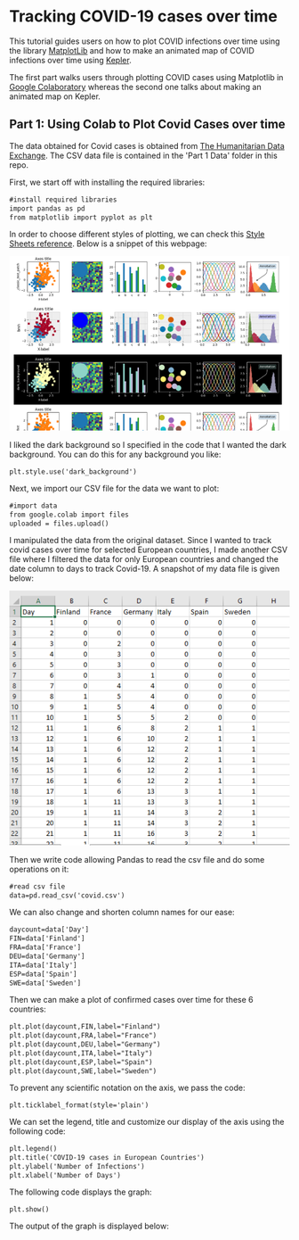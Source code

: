 # Tracking COVID-19 cases over time #
This tutorial guides users on how to plot COVID infections over time using the library [MatplotLib](https://matplotlib.org/) and how to make an animated map of COVID infections over time using [Kepler](https://kepler.gl/).

The first part walks users through plotting COVID cases using Matplotlib in [Google Colaboratory](https://colab.research.google.com/notebooks/intro.ipynb#recent=true) whereas the second one talks about making an animated map on Kepler.

## Part 1: Using Colab to Plot Covid Cases over time ##
The data obtained for Covid cases is obtained from [The Humanitarian Data Exchange](https://data.humdata.org/dataset/novel-coronavirus-2019-ncov-cases). The CSV data file is contained in the 'Part 1 Data' folder in this repo. 

First, we start off with installing the required libraries:
```
#install required libraries
import pandas as pd
from matplotlib import pyplot as plt
```
In order to choose different styles of plotting, we can check this [Style Sheets reference](https://matplotlib.org/stable/gallery/style_sheets/style_sheets_reference.html). Below is a snippet of this webpage:

![Stylesheet](Images/stylesheet.png)

I liked the dark background so I specified in the code that I wanted the dark background. You can do this for any background you like:
```
plt.style.use('dark_background')
```
Next, we import our CSV file for the data we want to plot:
```
#import data
from google.colab import files
uploaded = files.upload()
```
I manipulated the data from the original dataset. Since I wanted to track covid cases over time for selected European countries, I made another CSV file where I filtered the data for only European countries and changed the date column to days to track Covid-19. A snapshot of my data file is given below:

![Filtered-data](Images/filtered-data.png)

Then we write code allowing Pandas to read the csv file and do some operations on it:
```
#read csv file
data=pd.read_csv('covid.csv')
```
We can also change and shorten column names for our ease:
```
daycount=data['Day']
FIN=data['Finland']
FRA=data['France']
DEU=data['Germany']
ITA=data['Italy']
ESP=data['Spain']
SWE=data['Sweden']
```
Then we can make a plot of confirmed cases over time for these 6 countries:
```
plt.plot(daycount,FIN,label="Finland")
plt.plot(daycount,FRA,label="France")
plt.plot(daycount,DEU,label="Germany")
plt.plot(daycount,ITA,label="Italy")
plt.plot(daycount,ESP,label="Spain")
plt.plot(daycount,SWE,label="Sweden")
```

To prevent any scientific notation on the axis, we pass the code:
```
plt.ticklabel_format(style='plain') 
```
We can set the legend, title and customize our display of the axis using the following code:
```
plt.legend()
plt.title('COVID-19 cases in European Countries')
plt.ylabel('Number of Infections')
plt.xlabel('Number of Days')
```
The following code displays the graph:
```
plt.show()
```
The output of the graph is displayed below:
